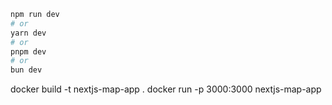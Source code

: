 ```bash
npm run dev
# or
yarn dev
# or
pnpm dev
# or
bun dev
```

docker build -t nextjs-map-app .
docker run -p 3000:3000 nextjs-map-app
